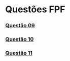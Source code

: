 # Questões FPF

### [Questão 09](https://github.com/MatheusMendez/FPF/tree/main/Q09)

### [Questão 10](https://github.com/MatheusMendez/FPF/tree/main/Q10)

### [Questão 11](https://github.com/MatheusMendez/FPF/tree/main/Q11)